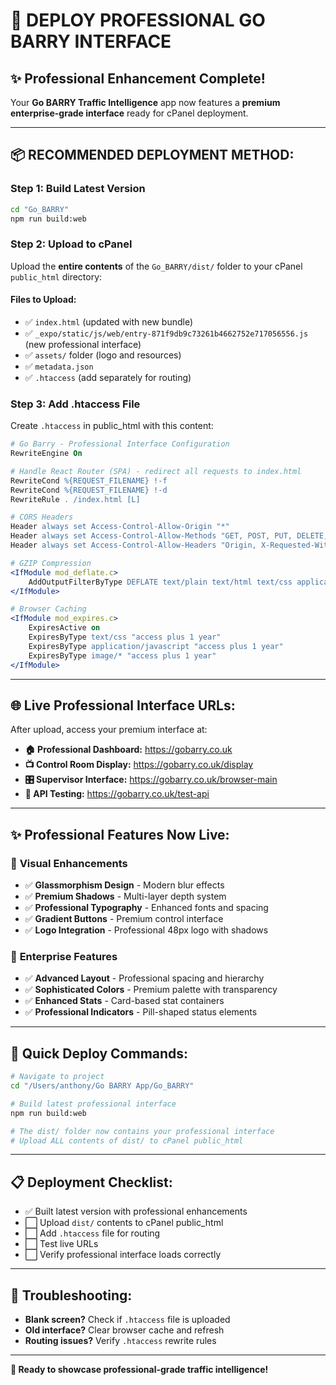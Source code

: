# 🚀 DEPLOY PROFESSIONAL GO BARRY INTERFACE

## ✨ **Professional Enhancement Complete!**

Your **Go BARRY Traffic Intelligence** app now features a **premium enterprise-grade interface** ready for cPanel deployment.

---

## 📦 **RECOMMENDED DEPLOYMENT METHOD:**

### **Step 1: Build Latest Version**
```bash
cd "Go_BARRY"
npm run build:web
```

### **Step 2: Upload to cPanel**
Upload the **entire contents** of the `Go_BARRY/dist/` folder to your cPanel `public_html` directory:

#### **Files to Upload:**
- ✅ `index.html` (updated with new bundle)
- ✅ `_expo/static/js/web/entry-871f9db9c73261b4662752e717056556.js` (new professional interface)
- ✅ `assets/` folder (logo and resources)
- ✅ `metadata.json`
- ✅ `.htaccess` (add separately for routing)

### **Step 3: Add .htaccess File**
Create `.htaccess` in public_html with this content:

```apache
# Go Barry - Professional Interface Configuration
RewriteEngine On

# Handle React Router (SPA) - redirect all requests to index.html
RewriteCond %{REQUEST_FILENAME} !-f
RewriteCond %{REQUEST_FILENAME} !-d
RewriteRule . /index.html [L]

# CORS Headers
Header always set Access-Control-Allow-Origin "*"
Header always set Access-Control-Allow-Methods "GET, POST, PUT, DELETE, OPTIONS"
Header always set Access-Control-Allow-Headers "Origin, X-Requested-With, Content-Type, Accept, Authorization"

# GZIP Compression
<IfModule mod_deflate.c>
    AddOutputFilterByType DEFLATE text/plain text/html text/css application/javascript application/xml
</IfModule>

# Browser Caching
<IfModule mod_expires.c>
    ExpiresActive on
    ExpiresByType text/css "access plus 1 year"
    ExpiresByType application/javascript "access plus 1 year"
    ExpiresByType image/* "access plus 1 year"
</IfModule>
```

---

## 🌐 **Live Professional Interface URLs:**

After upload, access your premium interface at:

- **🏠 Professional Dashboard:** https://gobarry.co.uk
- **📺 Control Room Display:** https://gobarry.co.uk/display  
- **🎛️ Supervisor Interface:** https://gobarry.co.uk/browser-main
- **🧪 API Testing:** https://gobarry.co.uk/test-api

---

## ✨ **Professional Features Now Live:**

### 🎨 **Visual Enhancements**
- ✅ **Glassmorphism Design** - Modern blur effects
- ✅ **Premium Shadows** - Multi-layer depth system
- ✅ **Professional Typography** - Enhanced fonts and spacing
- ✅ **Gradient Buttons** - Premium control interface
- ✅ **Logo Integration** - Professional 48px logo with shadows

### 🏢 **Enterprise Features**
- ✅ **Advanced Layout** - Professional spacing and hierarchy
- ✅ **Sophisticated Colors** - Premium palette with transparency
- ✅ **Enhanced Stats** - Card-based stat containers
- ✅ **Professional Indicators** - Pill-shaped status elements

---

## 🚀 **Quick Deploy Commands:**

```bash
# Navigate to project
cd "/Users/anthony/Go BARRY App/Go_BARRY"

# Build latest professional interface
npm run build:web

# The dist/ folder now contains your professional interface
# Upload ALL contents of dist/ to cPanel public_html
```

---

## 📋 **Deployment Checklist:**

- ✅ Built latest version with professional enhancements
- ⬜ Upload `dist/` contents to cPanel public_html
- ⬜ Add `.htaccess` file for routing
- ⬜ Test live URLs
- ⬜ Verify professional interface loads correctly

---

## 🔧 **Troubleshooting:**

- **Blank screen?** Check if `.htaccess` file is uploaded
- **Old interface?** Clear browser cache and refresh
- **Routing issues?** Verify `.htaccess` rewrite rules

---

**🚦 Ready to showcase professional-grade traffic intelligence!**
